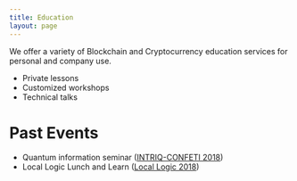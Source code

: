 ```yaml
---
title: Education 
layout: page 
---
```



<head>
<script src="https://ajax.googleapis.com/ajax/libs/jquery/3.2.1/jquery.min.js"></script>
</head>

<style>

#test p {
  opacity: 0;
}
</style>

<script>
$("#test p").delay(10).animate({ opacity: 1  }, 700);
</script>

<p id="test"> We offer a variety of Blockchain and Cryptocurrency education services for personal and company use.
</p>

* Private lessons
* Customized workshops
* Technical talks 


<h1> Past Events </h1>

* Quantum information seminar (<a href="/education/Talks/2018CONFETI.pdf" target="_blank">INTRIQ-CONFETI 2018</a>)
* Local Logic Lunch and Learn (<a href="/education/Talks/2018LocalLogic.pdf" target="_blank">Local Logic 2018</a>)




